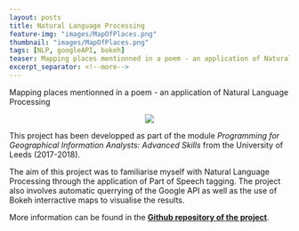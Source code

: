 ```yaml
---
layout: posts
title: Natural Language Processing
feature-img: "images/MapOfPlaces.png"
thumbnail: "images/MapOfPlaces.png"
tags: [NLP, googleAPI, bokeh]
teaser: Mapping places mentionned in a poem - an application of Natural Language Processing
excerpt_separator: <!--more-->
---
```


Mapping places mentionned in a poem - an application of Natural Language Processing
<!--more-->

<p align="center">
  <img src="/images/MapOfPlaces.png">
</p>

This project has been developped as part of the module *Programming for Geographical Information Analysts: Advanced Skills* from the University of Leeds (2017-2018).

The aim of this project was to familiarise myself with Natural Language Processing through the application of Part of Speech tagging. 
The project also involves automatic querrying of the Google API as well as the use of Bokeh interractive maps to visualise the results. 

More information can be found in the [**Github repository of the project**](https://github.com/mednche/AdvancedProgrammingSkills/tree/master/NLP).
